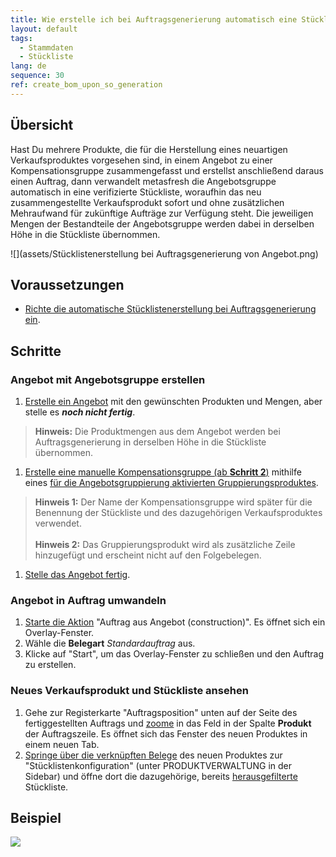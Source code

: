 ```yaml
---
title: Wie erstelle ich bei Auftragsgenerierung automatisch eine Stückliste aufgrund eines Angebots?
layout: default
tags:
  - Stammdaten
  - Stückliste
lang: de
sequence: 30
ref: create_bom_upon_so_generation
---
```


## Übersicht
Hast Du mehrere Produkte, die für die Herstellung eines neuartigen Verkaufsproduktes vorgesehen sind, in einem Angebot zu einer Kompensationsgruppe zusammengefasst und erstellst anschließend daraus einen Auftrag, dann verwandelt metasfresh die Angebotsgruppe automatisch in eine verifizierte Stückliste, woraufhin das neu zusammengestellte Verkaufsprodukt sofort und ohne zusätzlichen Mehraufwand für zukünftige Aufträge zur Verfügung steht. Die jeweiligen Mengen der Bestandteile der Angebotsgruppe werden dabei in derselben Höhe in die Stückliste übernommen.

![](assets/Stücklistenerstellung bei Auftragsgenerierung von Angebot.png)

## Voraussetzungen
- [Richte die automatische Stücklistenerstellung bei Auftragsgenerierung ein](Stueckliste_bei_Auftragsgenerierung_Einrichtung).

## Schritte

### Angebot mit Angebotsgruppe erstellen
1. [Erstelle ein Angebot](Angebot_erstellen) mit den gewünschten Produkten und Mengen, aber stelle es ***noch nicht fertig***.
 >**Hinweis:** Die Produktmengen aus dem Angebot werden bei Auftragsgenerierung in derselben Höhe in die Stückliste übernommen.

1. [Erstelle eine manuelle Kompensationsgruppe (ab **Schritt 2**)](Kompensationsgruppen_manuell_erstellen) mithilfe eines [für die Angebotsgruppierung aktivierten Gruppierungsproduktes](Gruppierungsprodukt_anlegen).
 >**Hinweis 1:** Der Name der Kompensationsgruppe wird später für die Benennung der Stückliste und des dazugehörigen Verkaufsproduktes verwendet.<br><br>
 >**Hinweis 2:** Das Gruppierungsprodukt wird als zusätzliche Zeile hinzugefügt und erscheint nicht auf den Folgebelegen.

1. [Stelle das Angebot fertig](BelegverarbeitungFertigstellen).

### Angebot in Auftrag umwandeln
1. [Starte die Aktion](AktionStarten) "Auftrag aus Angebot (construction)". Es öffnet sich ein Overlay-Fenster.
1. Wähle die **Belegart** *Standardauftrag* aus.
1. Klicke auf "Start", um das Overlay-Fenster zu schließen und den Auftrag zu erstellen.

### Neues Verkaufsprodukt und Stückliste ansehen
1. Gehe zur Registerkarte "Auftragsposition" unten auf der Seite des fertiggestellten Auftrags und [zoome](Zoomen_in_Tabellenfeld) in das Feld in der Spalte **Produkt** der Auftragszeile. Es öffnet sich das Fenster des neuen Produktes in einem neuen Tab.
1. [Springe über die verknüpften Belege](SpringezuBelegen) des neuen Produktes zur "Stücklistenkonfiguration" (unter PRODUKTVERWALTUNG in der Sidebar) und öffne dort die dazugehörige, bereits [herausgefilterte](Filterfunktion) Stückliste.

## Beispiel
![](assets/Stueckliste_bei_Auftragsgenerierung.gif)
